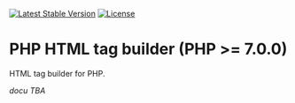 [![Latest Stable Version](https://poser.pugx.org/dtkahl/php-html-tag-builder/v/stable)](https://packagist.org/packages/dtkahl/php-html-tag-builder)
[![License](https://poser.pugx.org/dtkahl/php-html-tag-builder/license)](https://packagist.org/packages/dtkahl/php-html-tag-builder)

# PHP HTML tag builder (PHP >= 7.0.0)
HTML tag builder for PHP.

_docu TBA_
